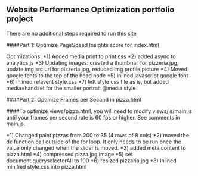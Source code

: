 ## Website Performance Optimization portfolio project
There are no additional steps required to run this site

####Part 1: Optimize PageSpeed Insights score for index.html

Optimizations:
*1) Added media print to print.css
*2) added async to analytics.js
*3) Updating images: created a thumbnail for pizzeria.jpg, update img src url for pizzeria.jpg, reduced img profile picture
*4) Moved google fonts to the top of the head node
*5) inlined javascript google font
*6) inlined relavent style.css
*7) left style.css file as is, but added media=handset for the smaller portrait @media style


####Part 2: Optimize Frames per Second in pizza.html

####To optimize views/pizza.html, you will need to modify views/js/main.js until your frames per second rate is 60 fps or higher. See comments in main.js. 

*1) Changed paint pizzas from 200 to 35 (4 rows of 8 cols) 
*2) moved the dx function call outside of the for loop. It only needs to be run once the value only changed when the slider is moved. 
*3) added meta content to pizza.html
*4) compressed pizza.jpg image
*5) set document.queryselectorAll to 100 
*6) resized pizzaria.jpg 
*8) Inlined minified style.css into pizza.html

